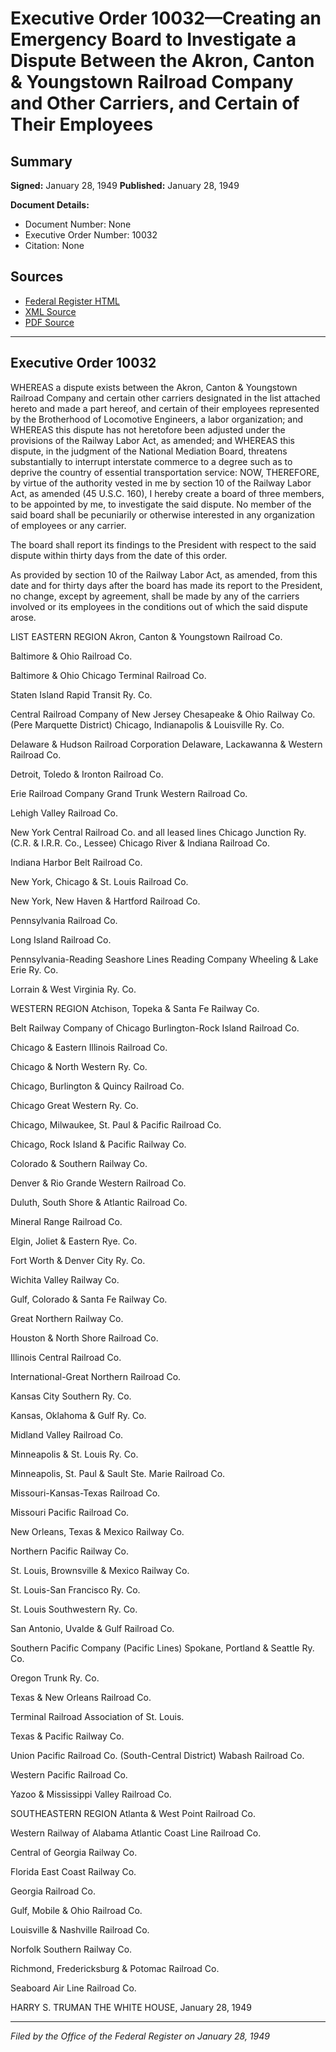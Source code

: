 # Executive Order 10032—Creating an Emergency Board to Investigate a Dispute Between the Akron, Canton & Youngstown Railroad Company and Other Carriers, and Certain of Their Employees

## Summary

**Signed:** January 28, 1949
**Published:** January 28, 1949

**Document Details:**
- Document Number: None
- Executive Order Number: 10032
- Citation: None

## Sources
- [Federal Register HTML](https://www.presidency.ucsb.edu/documents/executive-order-10032-creating-emergency-board-investigate-dispute-between-the-akron)
- [XML Source](None)
- [PDF Source](None)

---

## Executive Order 10032

WHEREAS a dispute exists between the Akron, Canton & Youngstown Railroad Company and certain other carriers designated in the list attached hereto and made a part hereof, and certain of their employees represented by the Brotherhood of Locomotive Engineers, a labor organization; and
WHEREAS this dispute has not heretofore been adjusted under the provisions of the Railway Labor Act, as amended; and
WHEREAS this dispute, in the judgment of the National Mediation Board, threatens substantially to interrupt interstate commerce to a degree such as to deprive the country of essential transportation service:
NOW, THEREFORE, by virtue of the authority vested in me by section 10 of the Railway Labor Act, as amended (45 U.S.C. 160), I hereby create a board of three members, to be appointed by me, to investigate the said dispute. No member of the said board shall be pecuniarily or otherwise interested in any organization of employees or any carrier.

The board shall report its findings to the President with respect to the said dispute within thirty days from the date of this order.

As provided by section 10 of the Railway Labor Act, as amended, from this date and for thirty days after the board has made its report to the President, no change, except by agreement, shall be made by any of the carriers involved or its employees in the conditions out of which the said dispute arose.

LIST
EASTERN REGION
Akron, Canton & Youngstown Railroad Co.

Baltimore & Ohio Railroad Co.

Baltimore & Ohio Chicago Terminal Railroad Co.

Staten Island Rapid Transit Ry. Co.

Central Railroad Company of New Jersey
Chesapeake & Ohio Railway Co. (Pere Marquette District)
Chicago, Indianapolis & Louisville Ry. Co.

Delaware & Hudson Railroad Corporation
Delaware, Lackawanna & Western Railroad Co.

Detroit, Toledo & Ironton Railroad Co.

Erie Railroad Company
Grand Trunk Western Railroad Co.

Lehigh Valley Railroad Co.

New York Central Railroad Co. and all leased lines
Chicago Junction Ry. (C.R. & I.R.R. Co., Lessee)
Chicago River & Indiana Railroad Co.

Indiana Harbor Belt Railroad Co.

New York, Chicago & St. Louis Railroad Co.

New York, New Haven & Hartford Railroad Co.

Pennsylvania Railroad Co.

Long Island Railroad Co.

Pennsylvania-Reading Seashore Lines
Reading Company
Wheeling & Lake Erie Ry. Co.

Lorrain & West Virginia Ry. Co.

WESTERN REGION
Atchison, Topeka & Santa Fe Railway Co.

Belt Railway Company of Chicago
Burlington-Rock Island Railroad Co.

Chicago & Eastern Illinois Railroad Co.

Chicago & North Western Ry. Co.

Chicago, Burlington & Quincy Railroad Co.

Chicago Great Western Ry. Co.

Chicago, Milwaukee, St. Paul & Pacific Railroad Co.

Chicago, Rock Island & Pacific Railway Co.

Colorado & Southern Railway Co.

Denver & Rio Grande Western Railroad Co.

Duluth, South Shore & Atlantic Railroad Co.

Mineral Range Railroad Co.

Elgin, Joliet & Eastern Rye. Co.

Fort Worth & Denver City Ry. Co.

Wichita Valley Railway Co.

Gulf, Colorado & Santa Fe Railway Co.

Great Northern Railway Co.

Houston & North Shore Railroad Co.

Illinois Central Railroad Co.

International-Great Northern Railroad Co.

Kansas City Southern Ry. Co.

Kansas, Oklahoma & Gulf Ry. Co.

Midland Valley Railroad Co.

Minneapolis & St. Louis Ry. Co.

Minneapolis, St. Paul & Sault Ste. Marie Railroad Co.

Missouri-Kansas-Texas Railroad Co.

Missouri Pacific Railroad Co.

New Orleans, Texas & Mexico Railway Co.

Northern Pacific Railway Co.

St. Louis, Brownsville & Mexico Railway Co.

St. Louis-San Francisco Ry. Co.

St. Louis Southwestern Ry. Co.

San Antonio, Uvalde & Gulf Railroad Co.

Southern Pacific Company (Pacific Lines)
Spokane, Portland & Seattle Ry. Co.

Oregon Trunk Ry. Co.

Texas & New Orleans Railroad Co.

Terminal Railroad Association of St. Louis.

Texas & Pacific Railway Co.

Union Pacific Railroad Co. (South-Central District)
Wabash Railroad Co.

Western Pacific Railroad Co.

Yazoo & Mississippi Valley Railroad Co.

SOUTHEASTERN REGION
Atlanta & West Point Railroad Co.

Western Railway of Alabama
Atlantic Coast Line Railroad Co.

Central of Georgia Railway Co.

Florida East Coast Railway Co.

Georgia Railroad Co.

Gulf, Mobile & Ohio Railroad Co.

Louisville & Nashville Railroad Co.

Norfolk Southern Railway Co.

Richmond, Fredericksburg & Potomac Railroad Co.

Seaboard Air Line Railroad Co.

HARRY S. TRUMAN
THE WHITE HOUSE,
January 28, 1949

---

*Filed by the Office of the Federal Register on January 28, 1949*
